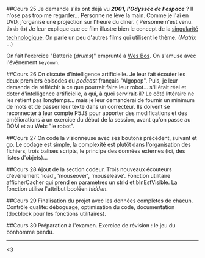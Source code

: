 ##Cours 25
Je demande s'ils ont déjà vu ***2001, l'Odyssée de l'espace*** ?
Il n'ose pas trop me regarder... Personne ne lève la main.
Comme je l'ai en DVD, j'organise une projection sur l'heure du diner. 
( Personne n'est venu. :+1: :+1: :+1:)
Je leur explique que ce film illustre bien le concept de la [singularité technologique](https://fr.wikipedia.org/wiki/Singularit%C3%A9_technologique).
On parle un peu d'autres films qui utilisent le thème. (_Matrix_ ...)

On fait l'exercice "Batterie (_drums_)" emprunté à [Wes Bos](https://wesbos.com/).
On s'amuse avec l'événement ```keydown```.

##Cours 26
On discute d'intelligence artificielle. 
Je leur fait écouter les deux premiers épisodes du _podcast_ français "Algopop". Puis, je leur demande de réfléchir à ce que pourrait faire leur robot... s'il était réel et doter d'intelligence artificielle, à qui, à quoi servirait-il? Le côté littéraire ne les retient pas longtemps... mais je leur demanderai de fournir un minimum de mots et de passer leur texte dans un correcteur. 
Ils doivent se reconnecter à leur compte P5JS pour apporter des modifications et des améliorations à un exercice du début de la session, avant qu'on passe au DOM et au Web: "le robot".

##Cours 27
On code la visionneuse avec ses boutons précédent, suivant et go.
Le codage est simple, la complexité est plutôt dans 
l'organisation des fichiers, trois balises scripts, le principe des données externes (ici, des listes d'objets)...

##Cours 28
Ajout de la section codeur.
Trois nouveaux écouteurs d'événement 'load', 'mouseover', 'mouseleave'.
Fonction utilitaire afficherCacher qui prend en paramètres un strId et blnEstVisible. La fonction utilise l'attribut booléen _hidden_.

##Cours 29
Finalisation du projet avec les données complètes de chacun.
Contrôle qualité: déboguage, optimisation du code, documentation (docblock pour les fonctions utilitaires).

##Cours 30
Préparation à l'examen.
Exercice de révision : le jeu du bonhomme pendu.

-------
 <3
